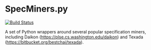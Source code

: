 # SpecMiners.py

[![Build Status](https://travis-ci.com/ChrisTimperley/SpecMiners.py.svg?branch=master)](https://travis-ci.com/ChrisTimperley/SpecMiners.py)

A set of Python wrappers around several popular specification miners,
including Daikon (https://plse.cs.washington.edu/daikon)
and Texada (https://bitbucket.org/bestchai/texada).
